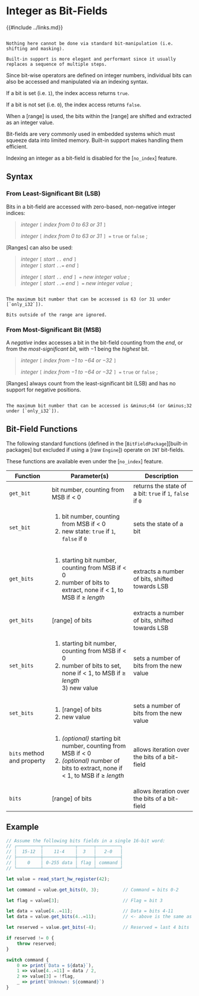 Integer as Bit-Fields
=====================

{{#include ../links.md}}

```admonish note.side.wide

Nothing here cannot be done via standard bit-manipulation (i.e. shifting and masking).

Built-in support is more elegant and performant since it usually replaces a sequence of multiple steps.

```

Since bit-wise operators are defined on integer numbers, individual bits can also be accessed and
manipulated via an indexing syntax.

If a bit is set (i.e. `1`), the index access returns `true`.

If a bit is not set (i.e. `0`), the index access returns `false`.

When a [range] is used, the bits within the [range] are shifted and extracted as an integer value.

Bit-fields are very commonly used in embedded systems which must squeeze data into limited memory.
Built-in support makes handling them efficient.

Indexing an integer as a bit-field is disabled for the [`no_index`] feature.


Syntax
------

### From Least-Significant Bit (LSB)

Bits in a bit-field are accessed with zero-based, non-negative integer indices:

> _integer_ `[` _index from 0 to 63 or 31_ `]`
>
> _integer_ `[` _index from 0 to 63 or 31_ `] =` `true` or `false` ;

[Ranges] can also be used:

> _integer_ `[` _start_ `..` _end_ `]`  
> _integer_ `[` _start_ `..=` _end_ `]`
>
> _integer_ `[` _start_ `..` _end_ `] =` _new integer value_ ;  
> _integer_ `[` _start_ `..=` _end_ `] =` _new integer value_ ;

```admonish warning.small "Number of bits"

The maximum bit number that can be accessed is 63 (or 31 under [`only_i32`]).

Bits outside of the range are ignored.
```


### From Most-Significant Bit (MSB)

A _negative_ index accesses a bit in the bit-field counting from the _end_, or from the
_most-significant bit_, with &minus;1 being the _highest_ bit.

> _integer_ `[` _index from &minus;1 to &minus;64 or &minus;32_ `]`
>
> _integer_ `[` _index from &minus;1 to &minus;64 or &minus;32_ `] =` `true` or `false` ;

[Ranges] always count from the least-significant bit (LSB) and has no support for negative positions.

```admonish warning.small "Number of bits"

The maximum bit number that can be accessed is &minus;64 (or &minus;32 under [`only_i32`]).
```


Bit-Field Functions
-------------------

The following standard functions (defined in the [`BitFieldPackage`][built-in packages] but excluded if
using a [raw `Engine`]) operate on `INT` bit-fields.

These functions are available even under the [`no_index`] feature.

| Function                   | Parameter(s)                                                                                                                                                   | Description                                               |
| -------------------------- | -------------------------------------------------------------------------------------------------------------------------------------------------------------- | --------------------------------------------------------- |
| `get_bit`                  | bit number, counting from MSB if < 0                                                                                                                           | returns the state of a bit: `true` if `1`, `false` if `0` |
| `set_bit`                  | <ol><li>bit number, counting from MSB if < 0</li><li>new state: `true` if `1`, `false` if `0`</li></ol>                                                        | sets the state of a bit                                   |
| `get_bits`                 | <ol><li>starting bit number, counting from MSB if < 0</li><li>number of bits to extract, none if < 1, to MSB if ≥ _length_</li></ol>                           | extracts a number of bits, shifted towards LSB            |
| `get_bits`                 | [range] of bits                                                                                                                                                | extracts a number of bits, shifted towards LSB            |
| `set_bits`                 | <ol><li>starting bit number, counting from MSB if < 0</li><li>number of bits to set, none if < 1, to MSB if ≥ _length_<br/>3) new value</li></ol>              | sets a number of bits from the new value                  |
| `set_bits`                 | <ol><li>[range] of bits</li><li>new value</li></ol>                                                                                                            | sets a number of bits from the new value                  |
| `bits` method and property | <ol><li>_(optional)_ starting bit number, counting from MSB if < 0</li><li>_(optional)_ number of bits to extract, none if < 1, to MSB if ≥ _length_</li></ol> | allows iteration over the bits of a bit-field             |
| `bits`                     | [range] of bits                                                                                                                                                | allows iteration over the bits of a bit-field             |


Example
-------

```js , no_run
// Assume the following bits fields in a single 16-bit word:
// ┌─────────┬────────────┬──────┬─────────┐
// │  15-12  │    11-4    │  3   │   2-0   │
// ├─────────┼────────────┼──────┼─────────┤
// │    0    │ 0-255 data │ flag │ command │
// └─────────┴────────────┴──────┴─────────┘

let value = read_start_hw_register(42);

let command = value.get_bits(0, 3);         // Command = bits 0-2

let flag = value[3];                        // Flag = bit 3

let data = value[4..=11];                   // Data = bits 4-11
let data = value.get_bits(4..=11);          // <- above is the same as this

let reserved = value.get_bits(-4);          // Reserved = last 4 bits

if reserved != 0 {
    throw reserved;
}

switch command {
    0 => print(`Data = ${data}`),
    1 => value[4..=11] = data / 2,
    2 => value[3] = !flag,
    _ => print(`Unknown: ${command}`)
}
```

